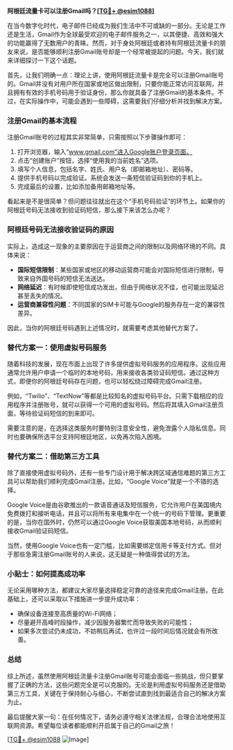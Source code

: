 **阿根廷流量卡可以注册Gmail吗？[[TG💪+ @esim1088](https://t.me/s/esim1088)]**

在当今数字化时代，电子邮件已经成为我们生活中不可或缺的一部分。无论是工作还是生活，Gmail作为全球最受欢迎的电子邮件服务之一，以其便捷、高效和强大的功能赢得了无数用户的青睐。然而，对于身处阿根廷或者持有阿根廷流量卡的朋友来说，是否能够顺利注册Gmail账号却是一个经常被提起的问题。今天，我们就来详细探讨一下这个话题。

首先，让我们明确一点：理论上讲，使用阿根廷流量卡是完全可以注册Gmail账号的。Gmail并没有对用户所在国家或地区做出限制，只要你能正常访问互联网，并且拥有有效的手机号码用于验证身份，那么你就具备了注册Gmail的基本条件。不过，在实际操作中，可能会遇到一些障碍，这需要我们仔细分析并找到解决方案。

### 注册Gmail的基本流程

注册Gmail账号的过程其实非常简单，只需按照以下步骤操作即可：

1. 打开浏览器，输入“www.gmail.com”进入Google账户登录页面。
2. 点击“创建账户”按钮，选择“使用我的当前姓名”选项。
3. 填写个人信息，包括名字、姓氏、用户名（即邮箱地址）、密码等。
4. 提供手机号码以完成验证。系统会发送一条短信验证码到你的手机上。
5. 完成最后的设置，比如添加备用邮箱地址等。

看起来是不是很简单？但问题往往就出在这个“手机号码验证”的环节上。如果你的阿根廷号码无法接收到验证码短信，那么接下来该怎么办呢？

### 阿根廷号码无法接收验证码的原因

实际上，造成这一现象的主要原因在于运营商之间的限制以及网络环境的不同。具体来说：

- **国际短信限制**：某些国家或地区的移动运营商可能会对国际短信进行限制，导致来自外国号码的短信无法送达。
- **网络延迟**：有时候即使短信成功发出，但由于网络状况不佳，也可能出现延迟甚至丢失的情况。
- **运营商兼容性问题**：不同国家的SIM卡可能与Google的服务存在一定的兼容性差异。

因此，当你的阿根廷号码遇到上述情况时，就需要考虑其他替代方案了。

### 替代方案一：使用虚拟号码服务

随着科技的发展，现在市面上出现了许多提供虚拟号码服务的应用程序。这些应用通常允许用户申请一个临时的本地号码，用来接收各类验证码短信。通过这种方式，即便你的阿根廷号码存在问题，也可以轻松绕过障碍完成Gmail注册。

例如，“Twilio”、“TextNow”等都是比较知名的虚拟号码平台。只需下载相应的应用程序并注册账号，就可以获得一个可用的虚拟号码。然后将其填入Gmail注册页面，等待验证码短信的到来即可。

需要注意的是，在选择这类服务时要特别注意安全性，避免泄露个人隐私信息。同时也要确保所选平台支持阿根廷地区，以免再次陷入困境。

### 替代方案二：借助第三方工具

除了直接使用虚拟号码外，还有一些专门设计用于解决跨区域通信难题的第三方工具可以帮助我们顺利完成Gmail注册。比如，“Google Voice”就是一个不错的选择。

Google Voice是由谷歌推出的一款语音通话及短信服务，它允许用户在美国境内免费拨打和接听电话，并且可以将所有来电集中在一个统一的号码下管理。更重要的是，当你在国外时，仍然可以通过Google Voice获取美国本地号码，从而顺利接收Gmail验证码短信。

当然，使用Google Voice也有一定门槛，比如需要绑定信用卡等支付方式。但对于那些急需注册Gmail账号的人来说，这无疑是一种值得尝试的方法。

### 小贴士：如何提高成功率

无论采用哪种方法，都建议大家尽量选择稳定可靠的途径来完成Gmail注册。在此基础上，还可以采取以下措施进一步提升成功率：

- 确保设备连接至高质量的Wi-Fi网络；
- 尽量避开高峰时段操作，减少因服务器繁忙而导致失败的可能性；
- 如果多次尝试仍未成功，不妨稍后再试，也许过一段时间后情况就会有所改善。

### 总结

综上所述，虽然使用阿根廷流量卡注册Gmail账号可能会面临一些挑战，但只要掌握了正确的方法，这些问题完全是可以克服的。无论是利用虚拟号码服务还是借助第三方工具，关键在于保持耐心与细心，不断尝试直到找到最适合自己的解决方案为止。

最后提醒大家一句：在任何情况下，请务必遵守相关法律法规，合理合法地使用互联网资源。希望每位读者都能顺利开启属于自己的Gmail之旅！

[[TG💪+ @esim1088](https://t.me/s/esim1088) ![Image](https://i.postimg.cc/4NQfJmqS/Snipaste-2025-05-13-00-14-12.png)]